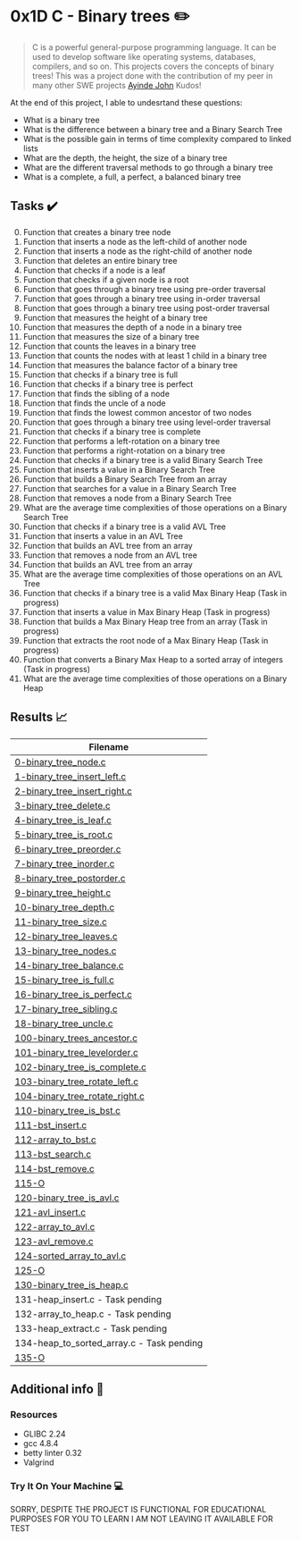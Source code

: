 # 0x1D C - Binary trees :pencil2:

> C is a powerful general-purpose programming language. It can be used to develop software like operating systems, databases, compilers, and so on. This projects covers the concepts of binary trees! This was a project done with the contribution of my peer in many other SWE projects  [Ayinde John](https://github.com/johnayinde/) Kudos!

At the end of this project, I able to undesrtand these questions:
  
* What is a binary tree
* What is the difference between a binary tree and a Binary Search Tree
* What is the possible gain in terms of time complexity compared to linked lists
* What are the depth, the height, the size of a binary tree
* What are the different traversal methods to go through a binary tree
* What is a complete, a full, a perfect, a balanced binary tree

## Tasks :heavy_check_mark:

0. Function that creates a binary tree node
1. Function that inserts a node as the left-child of another node
2. Function that inserts a node as the right-child of another node
3. Function that deletes an entire binary tree
4. Function that checks if a node is a leaf
5. Function that checks if a given node is a root
6. Function that goes through a binary tree using pre-order traversal
7. Function that goes through a binary tree using in-order traversal
8. Function that goes through a binary tree using post-order traversal
9. Function that measures the height of a binary tree
10. Function that measures the depth of a node in a binary tree
11. Function that measures the size of a binary tree
12. Function that counts the leaves in a binary tree
13. Function that counts the nodes with at least 1 child in a binary tree
14. Function that measures the balance factor of a binary tree
15. Function that checks if a binary tree is full
16. Function that checks if a binary tree is perfect
17. Function that finds the sibling of a node
18. Function that finds the uncle of a node
19. Function that finds the lowest common ancestor of two nodes
20. Function that goes through a binary tree using level-order traversal
21. Function that checks if a binary tree is complete
22. Function that performs a left-rotation on a binary tree
23. Function that performs a right-rotation on a binary tree
24. Function that checks if a binary tree is a valid Binary Search Tree
25. Function that inserts a value in a Binary Search Tree
26. Function that builds a Binary Search Tree from an array
27. Function that searches for a value in a Binary Search Tree
28. Function that removes a node from a Binary Search Tree
29. What are the average time complexities of those operations on a Binary Search Tree
30. Function that checks if a binary tree is a valid AVL Tree
31. Function that inserts a value in an AVL Tree
32. Function that builds an AVL tree from an array
33. Function that removes a node from an AVL tree
34. Function that builds an AVL tree from an array
35. What are the average time complexities of those operations on an AVL Tree
36. Function that checks if a binary tree is a valid Max Binary Heap (Task in progress)
37. Function that inserts a value in Max Binary Heap (Task in progress)
38. Function that builds a Max Binary Heap tree from an array (Task in progress)
39. Function that extracts the root node of a Max Binary Heap (Task in progress)
40. Function that converts a Binary Max Heap to a sorted array of integers (Task in progress)
41. What are the average time complexities of those operations on a Binary Heap


## Results :chart_with_upwards_trend:

| Filename |
| ------ |
| [0-binary_tree_node.c](https://github.com/johnayinde/0x1D-binary_trees/blob/master/0-binary_tree_node.c)|
| [1-binary_tree_insert_left.c](https://github.com/johnayinde/0x1D-binary_trees/blob/master/1-binary_tree_insert_left.c)|
| [2-binary_tree_insert_right.c](https://github.com/johnayinde/0x1D-binary_trees/blob/master/2-binary_tree_insert_right.c)|
| [3-binary_tree_delete.c](https://github.com/johnayinde/0x1D-binary_trees/blob/master/3-binary_tree_delete.c)|
| [4-binary_tree_is_leaf.c](https://github.com/johnayinde/0x1D-binary_trees/blob/master/4-binary_tree_is_leaf.c)|
| [5-binary_tree_is_root.c](https://github.com/johnayinde/0x1D-binary_trees/blob/master/5-binary_tree_is_root.c)|
| [6-binary_tree_preorder.c](https://github.com/johnayinde/0x1D-binary_trees/blob/master/6-binary_tree_preorder.c)|
| [7-binary_tree_inorder.c](https://github.com/johnayinde/0x1D-binary_trees/blob/master/7-binary_tree_inorder.c)|
| [8-binary_tree_postorder.c](https://github.com/johnayinde/0x1D-binary_trees/blob/master/8-binary_tree_postorder.c)|
| [9-binary_tree_height.c](https://github.com/johnayinde/0x1D-binary_trees/blob/master/9-binary_tree_height.c)|
| [10-binary_tree_depth.c](https://github.com/johnayinde/0x1D-binary_trees/blob/master/10-binary_tree_depth.c)|
| [11-binary_tree_size.c](https://github.com/johnayinde/0x1D-binary_trees/blob/master/11-binary_tree_size.c)|
| [12-binary_tree_leaves.c](https://github.com/johnayinde/0x1D-binary_trees/blob/master/12-binary_tree_leaves.c)|
| [13-binary_tree_nodes.c](https://github.com/johnayinde/0x1D-binary_trees/blob/master/13-binary_tree_nodes.c)|
| [14-binary_tree_balance.c](https://github.com/johnayinde/0x1D-binary_trees/blob/master/14-binary_tree_balance.c)|
| [15-binary_tree_is_full.c](https://github.com/johnayinde/0x1D-binary_trees/blob/master/15-binary_tree_is_full.c)|
| [16-binary_tree_is_perfect.c](https://github.com/johnayinde/0x1D-binary_trees/blob/master/16-binary_tree_is_perfect.c)|
| [17-binary_tree_sibling.c](https://github.com/johnayinde/0x1D-binary_trees/blob/master/17-binary_tree_sibling.c)|
| [18-binary_tree_uncle.c](https://github.com/johnayinde/0x1D-binary_trees/blob/master/18-binary_tree_uncle.c)|
| [100-binary_trees_ancestor.c](https://github.com/johnayinde/0x1D-binary_trees/blob/master/100-binary_trees_ancestor.c)|
| [101-binary_tree_levelorder.c](https://github.com/johnayinde/0x1D-binary_trees/blob/master/101-binary_tree_levelorder.c)|
| [102-binary_tree_is_complete.c](https://github.com/johnayinde/0x1D-binary_trees/blob/master/102-binary_tree_is_complete.c)|
| [103-binary_tree_rotate_left.c](https://github.com/johnayinde/0x1D-binary_trees/blob/master/103-binary_tree_rotate_left.c)|
| [104-binary_tree_rotate_right.c](https://github.com/johnayinde/0x1D-binary_trees/blob/master/104-binary_tree_rotate_right.c)|
| [110-binary_tree_is_bst.c](https://github.com/johnayinde/0x1D-binary_trees/blob/master/110-binary_tree_is_bst.c)|
| [111-bst_insert.c](https://github.com/johnayinde/0x1D-binary_trees/blob/master/111-bst_insert.c)|
| [112-array_to_bst.c](https://github.com/johnayinde/0x1D-binary_trees/blob/master/112-array_to_bst.c)|
| [113-bst_search.c](https://github.com/johnayinde/0x1D-binary_trees/blob/master/113-bst_search.c)|
| [114-bst_remove.c](https://github.com/johnayinde/0x1D-binary_trees/blob/master/114-bst_remove.c)|
| [115-O](https://github.com/johnayinde/0x1D-binary_trees/blob/master/115-O)|
| [120-binary_tree_is_avl.c](https://github.com/johnayinde/0x1D-binary_trees/blob/master/120-binary_tree_is_avl.c)|
| [121-avl_insert.c](https://github.com/johnayinde/0x1D-binary_trees/blob/master/121-avl_insert.c)|
| [122-array_to_avl.c](https://github.com/johnayinde/0x1D-binary_trees/blob/master/122-array_to_avl.c)|
| [123-avl_remove.c](https://github.com/johnayinde/0x1D-binary_trees/blob/master/123-avl_remove.c)|
| [124-sorted_array_to_avl.c](https://github.com/johnayinde/0x1D-binary_trees/blob/master/124-sorted_array_to_avl.c)|
| [125-O](https://github.com/johnayinde/0x1D-binary_trees/blob/master/125-O)|
| [130-binary_tree_is_heap.c](https://github.com/johnayinde/0x1D-binary_trees/blob/master/130-binary_tree_is_heap.c)|
| 131-heap_insert.c - Task pending|
| 132-array_to_heap.c - Task pending|
| 133-heap_extract.c - Task pending|
| 134-heap_to_sorted_array.c - Task pending|
| [135-O](https://github.com/johnayinde/0x1D-binary_trees/blob/master/135-O)|


## Additional info :construction:
### Resources

- GLIBC 2.24
- gcc 4.8.4
- betty linter 0.32
- Valgrind


### Try It On Your Machine :computer:	

SORRY, DESPITE THE PROJECT IS FUNCTIONAL FOR EDUCATIONAL PURPOSES FOR YOU TO LEARN I AM NOT LEAVING IT AVAILABLE FOR TEST


